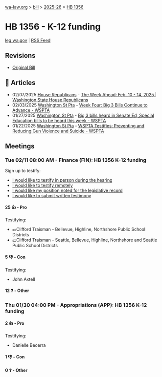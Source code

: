[wa-law.org](/) > [bill](/bill/) > [2025-26](/bill/2025-26/) > [HB 1356](/bill/2025-26/hb/1356/)

# HB 1356 - K-12 funding
[leg.wa.gov](https://app.leg.wa.gov/billsummary?BillNumber=1356&Year=2025&Initiative=false) | [RSS Feed](./rss.xml)

## Revisions
* [Original Bill](1/)

## 📰 Articles
* 02/07/2025 [House Republicans](/org/house_republicans/) - [The Week Ahead: Feb. 10 - 14, 2025 | Washington State House Republicans](https://houserepublicans.wa.gov/week/the-week-ahead-feb-10-14-2025/#:~:text=HB%201356)
* 02/03/2025 [Washington St Pta](/org/washington_st_pta/) - [Week Four: Big 3 Bills Continue to Advance - WSPTA](https://www.wastatepta.org/week-four-big-3-bills-continue-to-advance/#:~:text=HB%201356)
* 01/27/2025 [Washington St Pta](/org/washington_st_pta/) - [Big 3 bills heard in Senate Ed, Special Education bills to be heard this week - WSPTA](https://www.wastatepta.org/2025session-week3/#:~:text=HB%201356)
* 01/22/2025 [Washington St Pta](/org/washington_st_pta/) - [WSPTA Testifies: Preventing and Reducing Gun Violence and Suicide - WSPTA](https://www.wastatepta.org/wspta-testifies-preventing-and-reducing-gun-violence-and-suicide/#:~:text=HB%201356)

## Meetings
### Tue 02/11 08:00 AM - Finance (FIN): HB 1356 K-12 funding
Sign up to testify:
* [I would like to testify in person during the hearing](https://app.leg.wa.gov/csi/Testifier/Add?chamber=House&mId=32720&aId=163097&caId=25600&tId=1)
* [I would like to testify remotely](https://app.leg.wa.gov/csi/Testifier/Add?chamber=House&mId=32720&aId=163097&caId=25600&tId=2)
* [I would like my position noted for the legislative record](https://app.leg.wa.gov/csi/Testifier/Add?chamber=House&mId=32720&aId=163097&caId=25600&tId=3)
* [I would like to submit written testimony](https://app.leg.wa.gov/csi/Testifier/Add?chamber=House&mId=32720&aId=163097&caId=25600&tId=4)

#### 25 👍 - Pro
Testifying:
* 💵Clifford Traisman - Bellevue, Highline, Northshore Public School Districts
* 💵Clifford Traisman - Seattle, Bellevue, Highline, Northshore and Seattle Public School Districts

#### 5 👎 - Con
Testifying:
* John Axtell

#### 12 ❓ - Other

### Thu 01/30 04:00 PM - Appropriations (APP): HB 1356 K-12 funding
#### 2 👍 - Pro
Testifying:
* Danielle Becerra

#### 1 👎 - Con

#### 0 ❓ - Other
